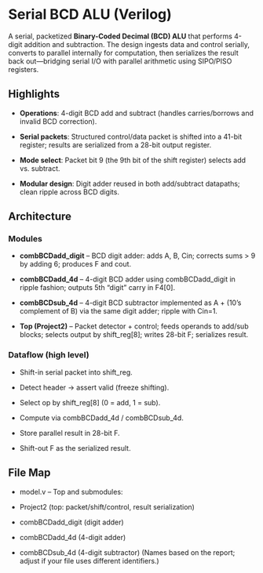 # Serial BCD ALU (Verilog)

A serial, packetized **Binary-Coded Decimal (BCD) ALU** that performs 4-digit addition and subtraction. The design ingests data and control serially, converts to parallel internally for computation, then serializes the result back out—bridging serial I/O with parallel arithmetic using SIPO/PISO registers. 

## Highlights

- **Operations**: 4-digit BCD add and subtract (handles carries/borrows and invalid BCD correction). 

- **Serial packets**: Structured control/data packet is shifted into a 41-bit register; results are serialized from a 28-bit output register. 

- **Mode select**: Packet bit 9 (the 9th bit of the shift register) selects add vs. subtract. 

- **Modular design**: Digit adder reused in both add/subtract datapaths; clean ripple across BCD digits. 

## Architecture
### Modules

- **combBCDadd_digit** – BCD digit adder: adds A, B, Cin; corrects sums > 9 by adding 6; produces F and cout. 

- **combBCDadd_4d** – 4-digit BCD adder using combBCDadd_digit in ripple fashion; outputs 5th “digit” carry in F4[0]. 

- **combBCDsub_4d** – 4-digit BCD subtractor implemented as A + (10’s complement of B) via the same digit adder; ripple with Cin=1. 

- **Top (Project2)** – Packet detector + control; feeds operands to add/sub blocks; selects output by shift_reg[8]; writes 28-bit F; serializes result. 

### Dataflow (high level)

- Shift-in serial packet into shift_reg.

- Detect header → assert valid (freeze shifting).

- Select op by shift_reg[8] (0 = add, 1 = sub).

- Compute via combBCDadd_4d / combBCDsub_4d.

- Store parallel result in 28-bit F.

- Shift-out F as the serialized result.

## File Map

- model.v – Top and submodules:

- Project2 (top: packet/shift/control, result serialization)

- combBCDadd_digit (digit adder)

- combBCDadd_4d (4-digit adder)

- combBCDsub_4d (4-digit subtractor)
(Names based on the report; adjust if your file uses different identifiers.)